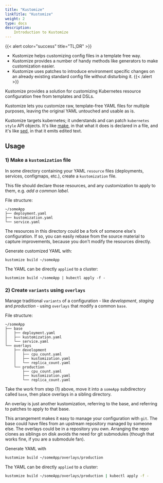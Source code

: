 ```yaml
---
title: "Kustomize"
linkTitle: "Kustomize"
weight: 2
type: docs
description: 
    Introduction to Kustomize
---
```


{{< alert color="success" title="TL;DR" >}}
- Kustomize helps customizing config files in a template free way.
- Kustomize provides a number of handy methods like generators to make customization easier.
- Kustomize uses patches to introduce environment specific changes on an already existing standard config file without disturbing it.
{{< /alert >}}

Kustomize provides a solution for customizing Kubernetes resource configuration free from templates and DSLs.

Kustomize lets you customize raw, template-free YAML
files for multiple purposes, leaving the original YAML
untouched and usable as is.

Kustomize targets kubernetes; it understands and can
patch `kubernetes style` API objects.  It's like
[make](https://www.gnu.org/software/make), in that what it does is declared in a file,
and it's like [sed](https://www.gnu.org/software/sed), in that it emits edited text.

## Usage

### 1) Make a `kustomization` file

In some directory containing your YAML `resource`
files (deployments, services, configmaps, etc.), create a
`kustomization` file.

This file should declare those resources, and any
customization to apply to them, e.g. _add a common
label_.

File structure:

 ```
 ~/someApp
 ├── deployment.yaml
 ├── kustomization.yaml
 └── service.yaml
 ```

The resources in this directory could be a fork of
someone else's configuration.  If so, you can easily
rebase from the source material to capture
improvements, because you don't modify the resources
directly.

Generate customized YAML with:

```
kustomize build ~/someApp
```

The YAML can be directly `applied` to a cluster:

 ```
 kustomize build ~/someApp | kubectl apply -f -
 ```


### 2) Create `variants` using `overlays`

Manage traditional `variants` of a configuration - like
_development_, _staging_ and _production_ - using
`overlays` that modify a common `base`.

File structure:
 ```
 ~/someApp
 ├── base
 │   ├── deployment.yaml
 │   ├── kustomization.yaml
 │   └── service.yaml
 └── overlays
     ├── development
     │   ├── cpu_count.yaml
     │   ├── kustomization.yaml
     │   └── replica_count.yaml
     └── production
         ├── cpu_count.yaml
         ├── kustomization.yaml
         └── replica_count.yaml
 ```

Take the work from step (1) above, move it into a
`someApp` subdirectory called `base`, then
place overlays in a sibling directory.

An overlay is just another kustomization, referring to
the base, and referring to patches to apply to that
base.

This arrangement makes it easy to manage your
configuration with `git`.  The base could have files
from an upstream repository managed by someone else.
The overlays could be in a repository you own.
Arranging the repo clones as siblings on disk avoids
the need for git submodules (though that works fine, if
you are a submodule fan).

Generate YAML with

```sh
kustomize build ~/someApp/overlays/production
```

The YAML can be directly `applied` to a cluster:

 ```sh
 kustomize build ~/someApp/overlays/production | kubectl apply -f -
 ```
